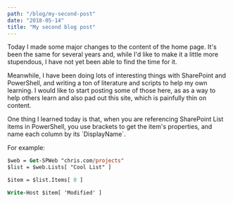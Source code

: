 ```yaml
---
path: "/blog/my-second-post"
date: "2018-05-14"
title: "My second blog post"
---
```


Today I made some major changes to the content of the home page. It's been the same for several years and, while I'd like to make it a little more stupendous, I have not yet been able to find the time for it. 

Meanwhile, I have been doing lots of interesting things with SharePoint and PowerShell, and writing a ton of literature and scripts to help my own learning. I would like to start posting some of those here, as as a way to help others learn and also pad out this site, which is painfully thin on content. 

One thing I learned today is that, when you are referencing SharePoint List items in PowerShell, you use brackets to get the item's properties, and name each column by its \`DisplayName\`.

For example: 
```ps
$web = Get-SPWeb "chris.com/projects"
$list = $web.Lists[ "Cool List" ]

$item = $list.Items[ 0 ]

Write-Host $item[ 'Modified' ]
```

